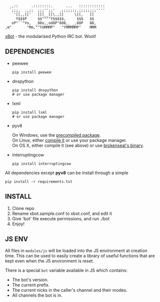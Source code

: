 ```
  .,::      .::::::::.      ...   ::::::::::::
  `;;;,  .,;;  ;;;'';;'  .;;;;;;;.;;;;;;;;''''
    '[[,,[['   [[[__[[\.,[[     \[[,   [[     
     Y$$$P     $$""""Y$$$$$,     $$$   $$     
   oP"``"Yo,  _88o,,od8P"888,_ _,88P   88,    
,m"       "Mm,""YUMMMP"   "YMMMMMP"    MMM    
```


[xBot](//github.com/milosivanovic/xbot) - the modularised Python IRC bot. Woot!

## DEPENDENCIES

 - peewee
   
   ```
   pip install peewee
   ```

- dnspython
   
   ```
   pip install dnspython
   # or use package manager
   ```

 - lxml
   
   ```
   pip install lxml
   # or use package manager
   ```

 - pyv8
   
   On Windows, use the [precompiled package](https://code.google.com/p/pyv8/downloads/list).  
   On Linux, either [compile it](https://code.google.com/p/pyv8/wiki/HowToBuild) or use your package manager.  
   On OS X, either compile it (see above) or use [brokenseal's binary](https://github.com/brokenseal/PyV8-OS-X).

 - interruptingcow

   ```
   pip install interruptingcow
   ```

All dependencies except **pyv8** can be install through a simple

    pip install -r requirements.txt


## INSTALL

1. Clone repo
2. Rename xbot.sample.conf to xbot.conf, and edit it
3. Give 'bot' file execute permissions, and run ./bot
4. Enjoy!


## JS ENV

All files in `modules/js` will be loaded into the JS environment at creation
time. This can be used to easily create a library of useful functions that
are kept even when the JS environment is reset.

There is a special `bot` variable available in JS which contains:

 - The bot's version.
 - The current prefix.
 - The current nicks in the caller's channel and their modes.
 - All channels the bot is in.